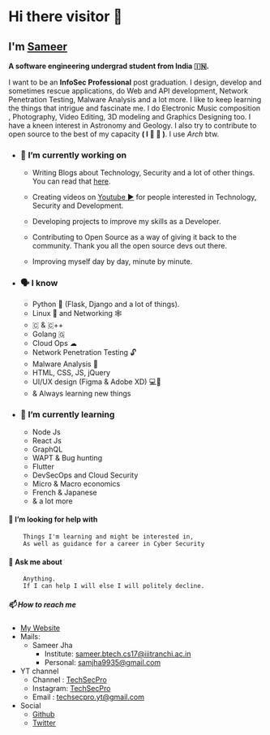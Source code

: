 # Hi there visitor 👋

## I'm [Sameer](https://sameer-jha.github.io/)

**A software engineering undergrad student from India 🇮🇳.**

I want to be an **InfoSec Professional** post graduation. I design, develop and sometimes rescue applications, do Web and API development, Network Penetration Testing, Malware Analysis and a lot more. I like to keep learning the things that intrigue and fascinate me. I do Electronic Music composition , Photography, Video Editing, 3D modeling and Graphics Designing too. I have a kneen interest in Astronomy and Geology. I also try to contribute to open source to the best of my capacity **( I 💛 🐧 )**. I use *Arch* btw.

- ### 🔭 I’m currently working on
  
  - Writing Blogs about Technology, Security and a lot of other things. You can read that [here](https://sameer-jha.github.io/blogs/).
  
  - Creating videos on [Youtube ▶](https://www.youtube.com/channel/UC2pUy7a1CP_WNCffnxyfIxw) for people interested in Technology, Security and Development.
  
  - Developing projects to improve my skills as a Developer.
  
  - Contributing to Open Source as a way of giving it back to the community. Thank you all the open source devs out there.
  
  - Improving myself day by day, minute by minute.

- ### 🗣 I know
  
  - Python 🐍 (Flask, Django and a lot of things).
  - Linux 🐧 and Networking 🕸
  - 🇨 & 🇨++
  - Golang 🇬
  - Cloud Ops ☁
  - Network Penetration Testing 🔓
  - Malware Analysis 🐛
  - HTML, CSS, JS, jQuery
  - UI/UX design (Figma & Adobe XD) 💻📱
  - & Always learning new things

- ### 🌱 I’m currently learning
  
  - Node Js
  - React Js
  - GraphQL
  - WAPT & Bug hunting
  - Flutter
  - DevSecOps and Cloud Security
  - Micro & Macro economics
  - French & Japanese
  - & a lot more

#### 🤔 I’m looking for help with
  
        Things I'm learning and might be interested in, 
        As well as guidance for a career in Cyber Security

#### 💬 Ask me about

        Anything. 
        If I can help I will else I will politely decline.

##### 📫 How to reach me

- [My Website](https://sameer-jha.github.io/)
- Mails:
  - Sameer Jha
    - Institute: sameer.btech.cs17@iiitranchi.ac.in
    - Personal: samjha9935@gmail.com
- YT channel
  - Channel : [TechSecPro](https://www.youtube.com/channel/UC2pUy7a1CP_WNCffnxyfIxw)
  - Instagram: [TechSecPro]()
  - Email : techsecpro.yt@gmail.com
- Social
  - [Github](https://github.com/Sameer-Jha)
  - [Twitter](https://twitter.com/samjha9935)
